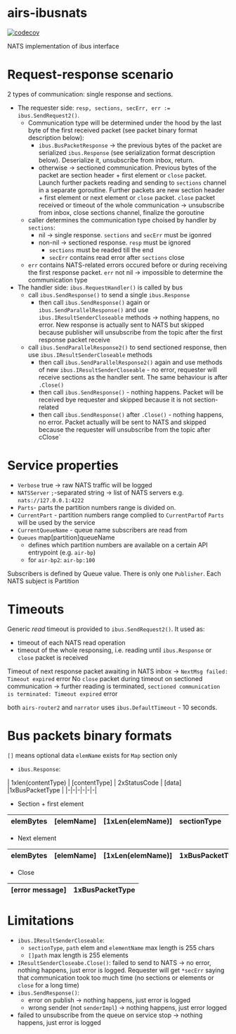 # airs-ibusnats
[![codecov](https://codecov.io/gh/untillpro/airs-ibusnats/branch/master/graph/badge.svg?token=HmtGrmC6C1)](https://codecov.io/gh/untillpro/airs-ibusnats)

NATS implementation of ibus interface

# Request-response scenario

2 types of communication: single response and sections.
- The requester side: `resp, sections, secErr, err := ibus.SendRequest2()`.
  - Communication type will be determined under the hood by the last byte of the first received packet (see packet binary format description below):
    - `ibus.BusPacketResponse` -> the previous bytes of the packet are serialized `ibus.Response` (see  serialization format description below). Deserialize it, unsubscribe from inbox, return.
    - otherwise -> sectioned communication. Previous bytes of the packet are section header + first element or `close` packet. Launch further packets reading and sending to `sections` channel in a separate goroutine. Further packets are new section header + first element or next element or `close` packet. `close` packet received or timeout of the whole communication -> unsubscribe from inbox, close sections channel, finalize the goroutine
  - caller determines the communication type choised by handler by `sections`:
    - nil -> single response. `sections` and `secErr` must be igonred
    - non-nil -> sectioned response. `resp` must be ignored
      - `sections` must be readed till the end
      - `secErr` contains read error after `sections` close
  - `err` contains NATS-related errors occured before or during receiving the first response packet. `err` not nil -> impossible to determine the communication type
- The handler side: `ibus.RequestHandler()` is called by bus
   - call `ibus.SendResponse()` to send a single `ibus.Response`
     - then call `ibus.SendResponse()` again or `ibus.SendParallelResponse()` and use `ibus.IResultSenderCloseable` methods -> nothing happens, no error. New response is actually sent to NATS but skipped because publisher will unsubscribe from the topic after the first response packet receive
   - call `ibus.SendParallelResponse2()` to send sectioned response, then use `ibus.IResultSenderCloseable` methods
     - then call `ibus.SendParallelResponse2()` again and use methods of new `ibus.IResultSenderCloseable` - no error, requester will receive sections as the handler sent. The same behaviour is after `.Close()`
     - then call `ibus.SendResponse()` - nothing happens. Packet will be received bye requester and skipped because it is not section-related
     - then call `ibus.SendResponse()` after `.Close()` - nothing happens, no error. Packet actually will be sent to NATS and skipped because the requester will unsubscribe from the topic after cClose`

# Service properties
- `Verbose` true -> raw NATS traffic will be logged
- `NATSServer` `;`-separated string -> list of NATS servers e.g. `nats://127.0.0.1:4222`
- `Parts`- parts the partition numbers range is divided on.
- `CurrentPart` - partition numbers range complied to `CurrentPart`of `Parts` will be used by the service
- `CurrentQueueName` - queue name subscribers are read from
- `Queues` map[partition]queueName
  - defines which partition numbers are available on a certain API entrypoint (e.g. `air-bp`)
  - for `air-bp2`: `air-bp:100`

Subscribers is defined by Queue value. There is only one `Publisher`.
Each NATS subject is Partition


# Timeouts
Generic _read_ timeout is provided to `ibus.SendRequest2()`. It used as:
- timeout of each NATS read operation
- timeout of the whole responsing, i.e. reading until `ibus.Response` or `close` packet is received

Timeout of next response packet awaiting in NATS inbox -> `NextMsg failed: Timeout expired` error
No `close` packet during timeout on sectioned communication -> further reading is terminated, `sectioned communication is terminated: Timeout expired` error

both `airs-router2` and `narrator` uses `ibus.DefaultTimeout` - 10 seconds.

# Bus packets binary formats
  `[]` means optional data
  `elemName` exists for `Map` section only

- `ibus.Response`:

| 1xlen(contentType) | [contentType] | 2xStatusCode | [data] |1xBusPacketType |
|-|-|-|-|-|-|

- Section + first element

| elemBytes | [elemName] | [1xLen(elemName)] | sectionType | 1xlen(sectionType) | path[0] | 1xLen(path[0]) | ... | 1xLen([]path) | 1xBusPacketType |
|-|-|-|-|-|-|-|-|-|-|

- Next element

| elemBytes | [elemName] | [1xLen(elemName)] | 1xBusPacketType |
|-|-|-|-|

- Close

| [error message] | 1xBusPacketType |
|-|-|

# Limitations
- `ibus.IResultSenderCloseable`:
  - `sectionType`, `path` elem and `elementName` max length is 255 chars
  - `[]path` max length is 255 elements
- `IResultSenderCloseabe.Close()`: failed to send to NATS -> no error, nothing happens, just error is logged. Requester will get `*secErr` saying that communication took too much time (no sections or elements or `close` for a long time)
- `ibus.SendResponse()`:
  - error on publish -> nothing happens, just error is logged
  - wrong sender (not `senderImpl`) -> nothing happens, just error logged
- failed to unsubscribe from the queue on service stop -> nothing happens, just error is logged
